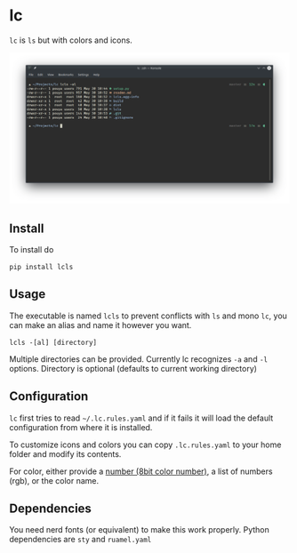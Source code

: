 # lc

`lc` is `ls` but with colors and icons.

![lc screenshot](https://github.com/pouya-eghbali/lc/raw/master/lc.png)

## Install

To install do

```
pip install lcls
```

## Usage

The executable is named `lcls` to prevent conflicts with `ls` and mono `lc`, you can make an alias and name it however you want.

```
lcls -[al] [directory]
```

Multiple directories can be provided. Currently lc recognizes `-a` and `-l` options.
Directory is optional (defaults to current working directory)

## Configuration

`lc` first tries to read `~/.lc.rules.yaml` and if it fails it will load the default configuration from where it is installed.

To customize icons and colors you can copy `.lc.rules.yaml` to your home folder and modify its contents.

For color, either provide a [number (8bit color number)](https://en.wikipedia.org/wiki/ANSI_escape_code#8-bit),
a list of numbers (rgb), or the color name.

## Dependencies

You need nerd fonts (or equivalent) to make this work properly. Python dependencies are `sty` and `ruamel.yaml`
